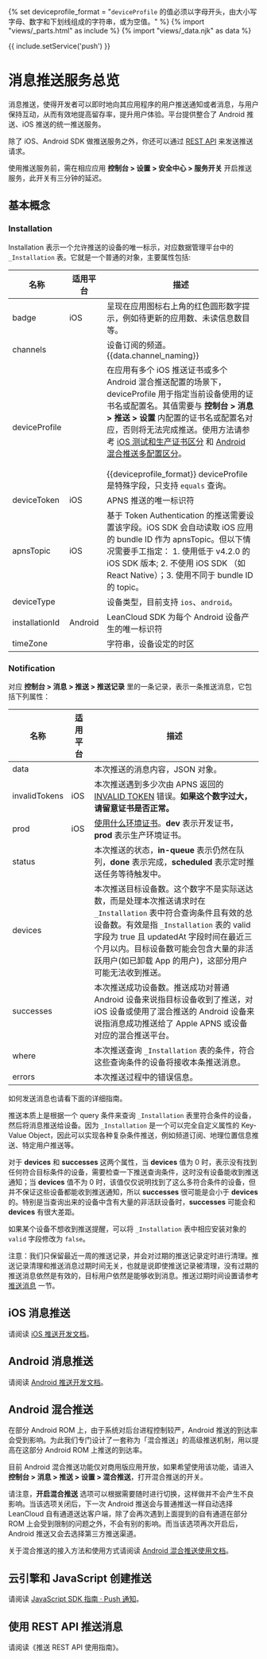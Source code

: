 {% set deviceprofile_format = "`deviceProfile` 的值必须以字母开头，由大小写字母、数字和下划线组成的字符串，或为空值。" %}
{% import "views/_parts.html" as include %}
{% import "views/_data.njk" as data %}

{{ include.setService('push') }}

# 消息推送服务总览

消息推送，使得开发者可以即时地向其应用程序的用户推送通知或者消息，与用户保持互动，从而有效地提高留存率，提升用户体验。平台提供整合了 Android 推送、iOS 推送的统一推送服务。

除了 iOS、Android SDK 做推送服务之外，你还可以通过 [REST API](#使用_REST_API_推送消息) 来发送推送请求。

使用推送服务前，需在相应应用 **控制台 > 设置 > 安全中心 > 服务开关** 开启推送服务，此开关有三分钟的延迟。

## 基本概念

### Installation

Installation 表示一个允许推送的设备的唯一标示，对应数据管理平台中的 `_Installation` 表。它就是一个普通的对象，主要属性包括:

名称|适用平台|描述
---|---|---
badge|iOS|呈现在应用图标右上角的红色圆形数字提示，例如待更新的应用数、未读信息数目等。
channels| |设备订阅的频道。{{data.channel_naming}}
deviceProfile||在应用有多个 iOS 推送证书或多个 Android 混合推送配置的场景下，deviceProfile 用于指定当前设备使用的证书名或配置名。其值需要与 **控制台 > 消息 >  推送 > 设置** 内配置的证书名或配置名对应，否则将无法完成推送。使用方法请参考 [iOS 测试和生产证书区分](#iOS_测试和生产证书区分) 和 [Android 混合推送多配置区分](#Android_混合推送多配置区分)。<br/><br/>{{deviceprofile_format}} deviceProfile 是特殊字段，只支持 `equals` 查询。 
deviceToken|iOS|APNS 推送的唯一标识符
apnsTopic|iOS|基于 Token Authentication 的推送需要设置该字段。iOS SDK 会自动读取 iOS 应用的 bundle ID 作为 apnsTopic。但以下情况需要手工指定： 1. 使用低于 v4.2.0 的 iOS SDK 版本; 2. 不使用 iOS SDK （如 React Native）；3. 使用不同于 bundle ID 的 topic。
deviceType| |设备类型，目前支持 `ios`、`android`。
installationId|Android|LeanCloud SDK 为每个 Android 设备产生的唯一标识符
timeZone| |字符串，设备设定的时区

### Notification

对应 **控制台 > 消息 > 推送 > 推送记录** 里的一条记录，表示一条推送消息，它包括下列属性：

名称|适用平台|描述
---|---|---
data| |本次推送的消息内容，JSON 对象。
invalidTokens|iOS|本次推送遇到多少次由 APNS 返回的 [INVALID TOKEN](https://developer.apple.com/library/mac/technotes/tn2265/_index.html#//apple_ref/doc/uid/DTS40010376-CH1-TNTAG32) 错误。**如果这个数字过大，请留意证书是否正常。**
prod|iOS|[使用什么环境证书](ios_push_guide.html#推送环境)。**dev** 表示开发证书，**prod** 表示生产环境证书。
status| |本次推送的状态，**in-queue** 表示仍然在队列，**done** 表示完成，**scheduled** 表示定时推送任务等待触发中。
devices| |本次推送目标设备数。这个数字不是实际送达数，而是处理本次推送请求时在 `_Installation` 表中符合查询条件且有效的总设备数。有效是指 `_Installation` 表的 valid 字段为 true 且 updatedAt 字段时间在最近三个月以内。目标设备数可能会包含大量的非活跃用户(如已卸载 App 的用户)，这部分用户可能无法收到推送。
successes| |本次推送成功设备数。推送成功对普通 Android 设备来说指目标设备收到了推送，对 iOS 设备或使用了混合推送的 Android 设备来说指消息成功推送给了 Apple APNS 或设备对应的混合推送平台。
where| |本次推送查询 `_Installation` 表的条件，符合这些查询条件的设备将接收本条推送消息。
errors| | 本次推送过程中的错误信息。

如何发送消息也请看下面的详细指南。

推送本质上是根据一个 query 条件来查询 `_Installation` 表里符合条件的设备，然后将消息推送给设备。因为 `_Installation` 是一个可以完全自定义属性的 Key-Value Object，因此可以实现各种复杂条件推送，例如频道订阅、地理位置信息推送、特定用户推送等。

对于 **devices** 和 **successes** 这两个属性，当 **devices** 值为 0 时，表示没有找到任何符合目标条件的设备，需要检查一下推送查询条件，这时没有设备能收到推送通知；当 **devices** 值不为 0 时，该值仅仅说明找到了这么多符合条件的设备，但并不保证这些设备都能收到推送通知，所以 **successes** 很可能是会小于 **devices** 的。特别是当查询出来的设备中含有大量的非活跃设备时，**successes** 可能会和 **devices** 有很大差距。

如果某个设备不想收到推送提醒，可以将 `_Installation` 表中相应安装对象的 `valid` 字段修改为 `false`。

注意：我们只保留最近一周的推送记录，并会对过期的推送记录定时进行清理。推送记录清理和推送消息过期时间无关，也就是说即使推送记录被清理，没有过期的推送消息依然是有效的，目标用户依然是能够收到消息。推送过期时间设置请参考 [推送消息](#推送消息) 一节。

## iOS 消息推送

请阅读 [iOS 推送开发文档](./ios_push_guide.html)。

## Android 消息推送

请阅读 [Android 推送开发文档](./android_push_guide.html)。

## Android 混合推送

在部分 Android ROM 上，由于系统对后台进程控制较严，Android 推送的到达率会受到影响。为此我们专门设计了一套称为「混合推送」的高级推送机制，用以提高在这部分 Android ROM 上推送的到达率。

目前 Android 混合推送功能仅对商用版应用开放，如果希望使用该功能，请进入 **控制台 > 消息 > 推送 > 设置 > 混合推送**，打开混合推送的开关。

请注意，**开启混合推送** 选项可以根据需要随时进行切换，这样做并不会产生不良影响。当该选项关闭后，下一次 Android 推送会与普通推送一样自动选择 LeanCloud 自有通道送达客户端，除了会再次遇到上面提到的自有通道在部分 ROM 上会受到限制的问题之外，不会有别的影响。而当该选项再次开启后，Android 推送又会去选择第三方推送渠道。

关于混合推送的接入方法和使用方式请阅读 [Android 混合推送使用文档](./android_push_guide.html#混合推送)。

## 云引擎和 JavaScript 创建推送

请阅读 [JavaScript SDK 指南 &middot; Push 通知](./leanstorage_guide-js.html#Push_通知)。

## 使用 REST API 推送消息

请阅读《推送 REST API 使用指南》。
